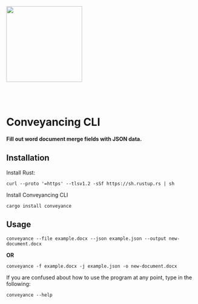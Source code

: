 <img src='https://image.flaticon.com/icons/png/512/1275/1275584.png' height="200" width="200" style="margin-bottom:50px" />

# Conveyancing CLI

**Fill out word document merge fields with JSON data.**

## Installation

Install Rust:

```shell
curl --proto '=https' --tlsv1.2 -sSf https://sh.rustup.rs | sh
```

Install Conveyancing CLI

```
cargo install conveyance
```

## Usage


```shell
conveyance --file example.docx --json example.json --output new-document.docx
```

**OR**

```shell
conveyance -f example.docx -j example.json -o new-document.docx
```

If you are confused about how to use the program at any point, type in the following:

```shell
conveyance --help
```
